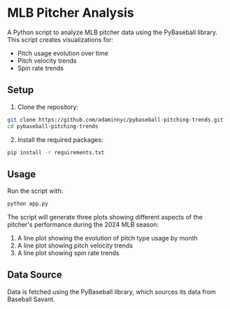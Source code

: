# MLB Pitcher Analysis

A Python script to analyze MLB pitcher data using the PyBaseball library. This script creates visualizations for:
- Pitch usage evolution over time
- Pitch velocity trends
- Spin rate trends

## Setup

1. Clone the repository:
```bash
git clone https://github.com/adaminnyc/pybaseball-pitching-trends.git
cd pybaseball-pitching-trends
```

2. Install the required packages:
```bash
pip install -r requirements.txt
```

## Usage

Run the script with:
```bash
python app.py
```

The script will generate three plots showing different aspects of the pitcher's performance during the 2024 MLB season:
1. A line plot showing the evolution of pitch type usage by month
2. A line plot showing pitch velocity trends
3. A line plot showing spin rate trends

## Data Source
Data is fetched using the PyBaseball library, which sources its data from Baseball Savant.